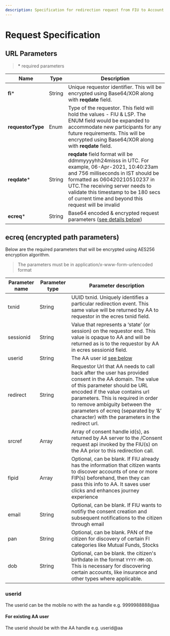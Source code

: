 ```yaml
---
description: Specification for redirection request from FIU to Account Aggregator
---
```


# Request Specification

## **URL** Parameters

> **\*** required parameters

| Name              | Type   | Description                                                                                                                                                                                                                                                                                         |
| ----------------- | ------ | --------------------------------------------------------------------------------------------------------------------------------------------------------------------------------------------------------------------------------------------------------------------------------------------------- |
| **fi**\*          | String | Unique requestor identifier. This will be encrypted using Base64/XOR along with **reqdate** field.                                                                                                                                                                                                  |
| **requestorType** | Enum   | Type of the requestor. This field will hold the values - FIU & LSP. The ENUM field would be expanded to accommodate new participants for any future requirements. This will be encrypted using Base64/XOR along with **reqdate** field.                                                             |
| **reqdate**\*     | String | **reqdate** field format will be ddmmyyyyhh24misss in UTC. For example, 06-Apr-2021, 10:40:23am and 756 milliseconds in IST should be formatted as 060420210510237 in UTC.The receiving server needs to validate this timestamp to be 180 secs of current time and beyond this request will be invalid |
| **ecreq**\*       | String | Base64 encoded & encrypted request parameters ([see details below](request-specification.md#ecreq-encrypted-path-parameters))                                                                                                                                                                       |

## ecreq (encrypted path parameters)

Below are the required parameters that will be encrypted using AES256 encryption algorithm.

> The parameters must be in application/x-www-form-urlencoded format

| **Parameter name** | **Parameter type** | **Parameter description**                                                                                                                                                                                                                                                                                                                  |
| ------------------ | ------------------ | ------------------------------------------------------------------------------------------------------------------------------------------------------------------------------------------------------------------------------------------------------------------------------------------------------------------------------------------ |
| txnid              | String             | UUID txnid. Uniquely identifies a particular redirection event. This same value will be returned by AA to requestor in the ecres txnid field.                                                                                                                                                                                              |
| sessionid          | String             | Value that represents a ‘state’ (or session) on the requestor end. This value is opaque to AA and will be returned as is to the requestor by AA in ecres sessionid field.                                                                                                                                                                  |
| userid             | String             | The AA user id [see below](#userid)                                                                                                                                                                                                                                                                                                        |
| redirect           | String             | Requestor Url that AA needs to call back after the user has provided consent in the AA domain. The value of this parameter should be URL encoded if the value contains url parameters. This is required in order to remove ambiguity between the parameters of ecreq (separated by ‘&’ character) with the parameters in the redirect url. |
| srcref             | Array              | Array of consent handle id(s), as returned by AA server to the /Consent request api invoked by the FIU(s) on the AA prior to this redirection call.                                                                                                                                                                                        |
| fipid              | Array              | Optional, can be blank. If FIU already has the information that citizen wants to discover accounts of one or more FIP(s) beforehand, then they can pass this info to AA. It saves user clicks and enhances journey experience                                                                                                              |
| email              | String             | Optional, can be blank. If FIU wants to notifiy the consent creation and subsequent notifications to the citizen through email                                                                                                                                                                                                             |
| pan                | String             | Optional, can be blank. PAN of the citizen for discovery of certain FI categories like Mutual Funds, Stocks                                                                                                                                                                                                                                |
| dob                | String             | Optional, can be blank. the citizen's birthdate in the format `YYYY-MM-DD`. This is necessary for discovering certain accounts, like insurance and other types where applicable.                                                                                                                                                           |

### userid

The userid can be the mobile no with the aa handle e.g. 9999988888@aa

#### For existing AA user

The userid should be with the AA handle e.g. userid@aa
